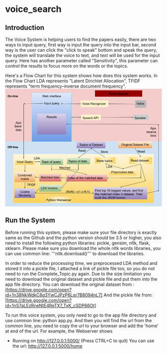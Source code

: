 # voice_search

## Introduction 
The Voice System is helping users to find the papers easily, there are two  ways to input query, first way is input the query into the input bar, second way is the user can click the "click to speak" bottom and speak the query, the system will translate the voice to text, and text will be used for the input query. Here has another parameter called "Sensitivity", this parameter can control the results to focus more on the words or the topics. 

Here's a Flow Chart for this system shows how does this system works. In the Flow Chart LDA represents "Latent Dirichlet Allocation", TFIDF represents "term frequency–inverse document frequency". 
![image](https://github.com/huipingcao/voice_search/blob/master/Flow_Chart.png)

## Run the System 
Before running this system, please make sure your file directory is exactly same as the Github and the python version should be 3.5 or higher, you also need to install the following python libraries: pickle, gensim, nltk, flask, sklearn. Please make sure you download the whole nltk words libraries, you can use common line: '''nltk.download()''' to download the libraries. 

In order to reduce the processing time, we preprocessed LDA method and stored it into a pickle file, I attached a link of pickle file too, so you do not need to run the Complete_Topic.py again. Due to the size limitation you need to download the original dataset and pickle file and put them into the app file directory. 
You can download the original dataset from : [https://drive.google.com/open?id=1n38NkWdkC8q3YwCJPzP6Lqr7B8094nL7]
And the pickle file from: [https://drive.google.com/open?id=1nS7aLEzRneNtE4ReTX7_TxK_cSDP66Ot]


To run this voice system, you only need to go to the app file directory and use common line: python app.py. And then you will find the url from the common line, you need to copy the url to your browser and add the 'home' at end of the url. For example, the Webserver shows 
* Running on http://127.0.0.1:5000/ (Press CTRL+C to quit)
You can use the url: http://127.0.0.1:5000/home 
